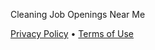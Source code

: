  








Cleaning Job Openings Near Me



[Privacy Policy](/privacy.php) •
[Terms of Use](/tos.php)